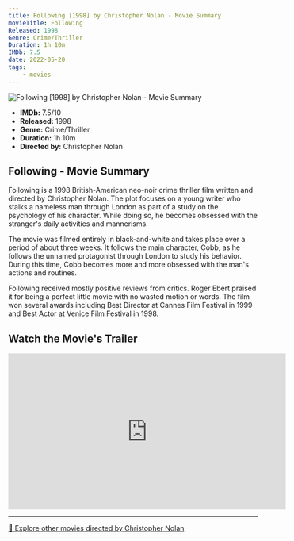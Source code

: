 ```yaml
---
title: Following [1998] by Christopher Nolan - Movie Summary
movieTitle: Following
Released: 1998
Genre: Crime/Thriller
Duration: 1h 10m
IMDb: 7.5
date: 2022-05-20
tags:
    - movies
---
```


![Following [1998] by Christopher Nolan - Movie Summary](/images/movie-following.jpg)

- **IMDb:** 7.5/10
- **Released:** 1998
- **Genre:** Crime/Thriller
- **Duration:** 1h 10m
- **Directed by:** Christopher Nolan

## Following - Movie Summary

Following is a 1998 British-American neo-noir crime thriller film written and directed by Christopher Nolan. The plot focuses on a young writer who stalks a nameless man through London as part of a study on the psychology of his character. While doing so, he becomes obsessed with the stranger's daily activities and mannerisms.

The movie was filmed entirely in black-and-white and takes place over a period of about three weeks. It follows the main character, Cobb, as he follows the unnamed protagonist through London to study his behavior. During this time, Cobb becomes more and more obsessed with the man's actions and routines.

Following received mostly positive reviews from critics. Roger Ebert praised it for being a perfect little movie with no wasted motion or words. The film won several awards including Best Director at Cannes Film Festival in 1999 and Best Actor at Venice Film Festival in 1998.

## Watch the Movie's Trailer

<iframe width="560" height="315" src="https://www.youtube-nocookie.com/embed/RHRnYeZL5Pc" title="YouTube video player" frameborder="0" allow="accelerometer; autoplay; clipboard-write; encrypted-media; gyroscope; picture-in-picture" allowfullscreen></iframe>

---

[🍿 Explore other movies directed by Christopher Nolan](/)